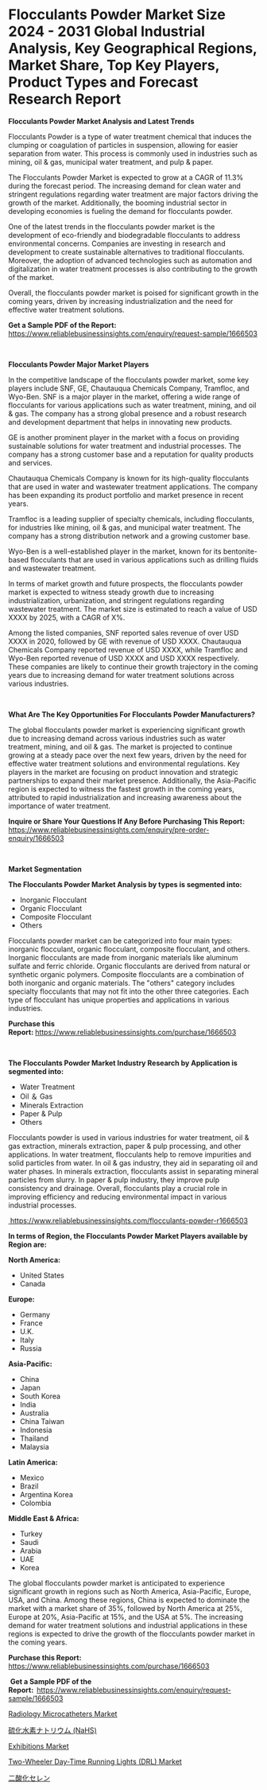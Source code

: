<p><h1>Flocculants Powder Market Size 2024 - 2031 Global Industrial Analysis, Key Geographical Regions, Market Share, Top Key Players, Product Types and Forecast Research Report</h1></p><p><strong>Flocculants Powder Market Analysis and Latest Trends</strong></p>
<p><p>Flocculants Powder is a type of water treatment chemical that induces the clumping or coagulation of particles in suspension, allowing for easier separation from water. This process is commonly used in industries such as mining, oil & gas, municipal water treatment, and pulp & paper.</p><p>The Flocculants Powder Market is expected to grow at a CAGR of 11.3% during the forecast period. The increasing demand for clean water and stringent regulations regarding water treatment are major factors driving the growth of the market. Additionally, the booming industrial sector in developing economies is fueling the demand for flocculants powder.</p><p>One of the latest trends in the flocculants powder market is the development of eco-friendly and biodegradable flocculants to address environmental concerns. Companies are investing in research and development to create sustainable alternatives to traditional flocculants. Moreover, the adoption of advanced technologies such as automation and digitalization in water treatment processes is also contributing to the growth of the market.</p><p>Overall, the flocculants powder market is poised for significant growth in the coming years, driven by increasing industrialization and the need for effective water treatment solutions.</p></p>
<p><strong>Get a Sample PDF of the Report:&nbsp;</strong> <a href="https://www.reliablebusinessinsights.com/enquiry/request-sample/1666503">https://www.reliablebusinessinsights.com/enquiry/request-sample/1666503</a></p>
<p>&nbsp;</p>
<p><strong>Flocculants Powder Major Market Players</strong></p>
<p><p>In the competitive landscape of the flocculants powder market, some key players include SNF, GE, Chautauqua Chemicals Company, Tramfloc, and Wyo-Ben. SNF is a major player in the market, offering a wide range of flocculants for various applications such as water treatment, mining, and oil & gas. The company has a strong global presence and a robust research and development department that helps in innovating new products.</p><p>GE is another prominent player in the market with a focus on providing sustainable solutions for water treatment and industrial processes. The company has a strong customer base and a reputation for quality products and services.</p><p>Chautauqua Chemicals Company is known for its high-quality flocculants that are used in water and wastewater treatment applications. The company has been expanding its product portfolio and market presence in recent years.</p><p>Tramfloc is a leading supplier of specialty chemicals, including flocculants, for industries like mining, oil & gas, and municipal water treatment. The company has a strong distribution network and a growing customer base.</p><p>Wyo-Ben is a well-established player in the market, known for its bentonite-based flocculants that are used in various applications such as drilling fluids and wastewater treatment.</p><p>In terms of market growth and future prospects, the flocculants powder market is expected to witness steady growth due to increasing industrialization, urbanization, and stringent regulations regarding wastewater treatment. The market size is estimated to reach a value of USD XXXX by 2025, with a CAGR of X%.</p><p>Among the listed companies, SNF reported sales revenue of over USD XXXX in 2020, followed by GE with revenue of USD XXXX. Chautauqua Chemicals Company reported revenue of USD XXXX, while Tramfloc and Wyo-Ben reported revenue of USD XXXX and USD XXXX respectively. These companies are likely to continue their growth trajectory in the coming years due to increasing demand for water treatment solutions across various industries.</p></p>
<p>&nbsp;</p>
<p><strong>What Are The Key Opportunities For Flocculants Powder Manufacturers?</strong></p>
<p><p>The global flocculants powder market is experiencing significant growth due to increasing demand across various industries such as water treatment, mining, and oil & gas. The market is projected to continue growing at a steady pace over the next few years, driven by the need for effective water treatment solutions and environmental regulations. Key players in the market are focusing on product innovation and strategic partnerships to expand their market presence. Additionally, the Asia-Pacific region is expected to witness the fastest growth in the coming years, attributed to rapid industrialization and increasing awareness about the importance of water treatment.</p></p>
<p><strong>Inquire or Share Your Questions If Any Before Purchasing This Report:</strong> <a href="https://www.reliablebusinessinsights.com/enquiry/pre-order-enquiry/1666503">https://www.reliablebusinessinsights.com/enquiry/pre-order-enquiry/1666503</a></p>
<p>&nbsp;</p>
<p><strong>Market Segmentation</strong></p>
<p><strong>The Flocculants Powder Market Analysis by types is segmented into:</strong></p>
<p><ul><li>Inorganic Flocculant</li><li>Organic Flocculant</li><li>Composite Flocculant</li><li>Others</li></ul></p>
<p><p>Flocculants powder market can be categorized into four main types: inorganic flocculant, organic flocculant, composite flocculant, and others. Inorganic flocculants are made from inorganic materials like aluminum sulfate and ferric chloride. Organic flocculants are derived from natural or synthetic organic polymers. Composite flocculants are a combination of both inorganic and organic materials. The "others" category includes specialty flocculants that may not fit into the other three categories. Each type of flocculant has unique properties and applications in various industries.</p></p>
<p><strong>Purchase this Report:&nbsp;</strong><a href="https://www.reliablebusinessinsights.com/purchase/1666503">https://www.reliablebusinessinsights.com/purchase/1666503</a></p>
<p>&nbsp;</p>
<p><strong>The Flocculants Powder Market Industry Research by Application is segmented into:</strong></p>
<p><ul><li>Water Treatment</li><li>Oil ＆ Gas</li><li>Minerals Extraction</li><li>Paper & Pulp</li><li>Others</li></ul></p>
<p><p>Flocculants powder is used in various industries for water treatment, oil & gas extraction, minerals extraction, paper & pulp processing, and other applications. In water treatment, flocculants help to remove impurities and solid particles from water. In oil & gas industry, they aid in separating oil and water phases. In minerals extraction, flocculants assist in separating mineral particles from slurry. In paper & pulp industry, they improve pulp consistency and drainage. Overall, flocculants play a crucial role in improving efficiency and reducing environmental impact in various industrial processes.</p></p>
<p><a href="https://www.reliablebusinessinsights.com/flocculants-powder-r1666503">&nbsp;https://www.reliablebusinessinsights.com/flocculants-powder-r1666503</a></p>
<p><strong>In terms of Region, the Flocculants Powder Market Players available by Region are:</strong></p>
<p>
    <p> <strong> North America: </strong>
        <ul>
            <li>United States</li>
            <li>Canada</li>
        </ul>
        </p> 
    <p> <strong> Europe: </strong>
        <ul>
            <li>Germany</li>
            <li>France</li>
            <li>U.K.</li>
            <li>Italy</li>
            <li>Russia</li>
        </ul>
        </p> 
    <p> <strong> Asia-Pacific: </strong>
        <ul>
            <li>China</li>
            <li>Japan</li>
            <li>South Korea</li>
            <li>India</li>
            <li>Australia</li>
            <li>China Taiwan</li>
            <li>Indonesia</li>
            <li>Thailand</li>
            <li>Malaysia</li>
        </ul>
        </p> 
    <p> <strong> Latin America: </strong>
        <ul>
            <li>Mexico</li>
            <li>Brazil</li>
            <li>Argentina Korea</li>
            <li>Colombia</li>
        </ul>
        </p> 
    <p> <strong> Middle East & Africa: </strong>
        <ul>
            <li>Turkey</li>
            <li>Saudi</li>
            <li>Arabia</li>
            <li>UAE</li>
            <li>Korea</li>
        </ul>
    </p>
    </p>
<p><p>The global flocculants powder market is anticipated to experience significant growth in regions such as North America, Asia-Pacific, Europe, USA, and China. Among these regions, China is expected to dominate the market with a market share of 35%, followed by North America at 25%, Europe at 20%, Asia-Pacific at 15%, and the USA at 5%. The increasing demand for water treatment solutions and industrial applications in these regions is expected to drive the growth of the flocculants powder market in the coming years.</p></p>
<p><strong>Purchase this Report: </strong><a href="https://www.reliablebusinessinsights.com/purchase/1666503">https://www.reliablebusinessinsights.com/purchase/1666503</a></p>
<p>&nbsp;<strong>Get a Sample PDF of the Report:&nbsp;&nbsp;</strong><a href="https://www.reliablebusinessinsights.com/enquiry/request-sample/1666503">https://www.reliablebusinessinsights.com/enquiry/request-sample/1666503</a></p>
<p><strong></strong></p>
<p><p><a href="https://github.com/jaidynmorantestelletmjzya/Market-Research-Report-List-3/blob/main/radiology-microcatheters-market.md">Radiology Microcatheters Market</a></p><p><a href="https://github.com/Andrewones2023/Market-Research-Report-List-2/blob/main/9064714176446.md">硫化水素ナトリウム (NaHS)</a></p><p><a href="https://www.linkedin.com/pulse/global-exhibitions-market-sector-types-applications-player-strategies-fpsbc">Exhibitions Market</a></p><p><a href="https://www.linkedin.com/pulse/two-wheeler-day-time-running-lights-drl-market-overview-global-neuuc">Two-Wheeler Day-Time Running Lights (DRL) Market</a></p><p><a href="https://github.com/hardee896/Market-Research-Report-List-2/blob/main/1956992176445.md">二酸化セレン</a></p></p>